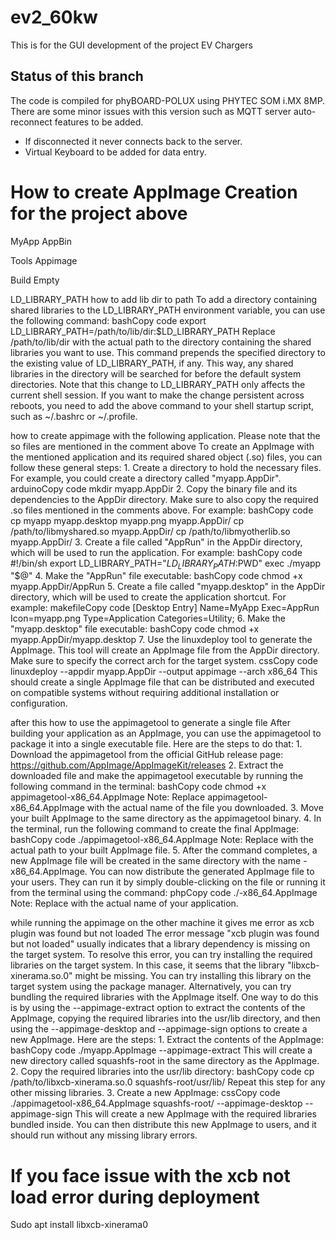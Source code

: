 # ev2_60kw
This is for the GUI development of the project EV Chargers

## Status of this branch
The code is compiled for phyBOARD-POLUX using PHYTEC SOM i.MX 8MP. There are some minor issues with this version such as MQTT server auto-reconnect features to be added.
- If disconnected it never connects back to the server.
- Virtual Keyboard to be added for data entry.

# How to create AppImage Creation for the project above
<p>
MyApp
AppBin
</p>
<p>
Tools
Appimage
</p>

Build
Empty

<p>
LD_LIBRARY_PATH how to add lib dir to path 
To add a directory containing shared libraries to the LD_LIBRARY_PATH environment variable, you can use the following command:
bashCopy code
export LD_LIBRARY_PATH=/path/to/lib/dir:$LD_LIBRARY_PATH
Replace /path/to/lib/dir with the actual path to the directory containing the shared libraries you want to use.
This command prepends the specified directory to the existing value of LD_LIBRARY_PATH, if any. This way, any shared libraries in the directory will be searched for before the default system directories.
Note that this change to LD_LIBRARY_PATH only affects the current shell session. If you want to make the change persistent across reboots, you need to add the above command to your shell startup script, such as ~/.bashrc or ~/.profile.
</p>

how to create appimage with the following application. Please note that the so files are mentioned in the comment above
To create an AppImage with the mentioned application and its required shared object (.so) files, you can follow these general steps:
    1. Create a directory to hold the necessary files. For example, you could create a directory called "myapp.AppDir".
arduinoCopy code
mkdir myapp.AppDir
    2. Copy the binary file and its dependencies to the AppDir directory. Make sure to also copy the required .so files mentioned in the comments above. For example:
bashCopy code
cp myapp myapp.desktop myapp.png myapp.AppDir/
cp /path/to/libmyshared.so myapp.AppDir/
cp /path/to/libmyotherlib.so myapp.AppDir/
    3. Create a file called "AppRun" in the AppDir directory, which will be used to run the application. For example:
bashCopy code
#!/bin/sh
export LD_LIBRARY_PATH="$LD_LIBRARY_PATH:$PWD"
exec ./myapp "$@"
    4. Make the "AppRun" file executable:
bashCopy code
chmod +x myapp.AppDir/AppRun
    5. Create a file called "myapp.desktop" in the AppDir directory, which will be used to create the application shortcut. For example:
makefileCopy code
[Desktop Entry]
Name=MyApp
Exec=AppRun
Icon=myapp.png
Type=Application
Categories=Utility;
    6. Make the "myapp.desktop" file executable:
bashCopy code
chmod +x myapp.AppDir/myapp.desktop
    7. Use the linuxdeploy tool to generate the AppImage. This tool will create an AppImage file from the AppDir directory. Make sure to specify the correct arch for the target system.
cssCopy code
linuxdeploy --appdir myapp.AppDir --output appimage --arch x86_64
This should create a single AppImage file that can be distributed and executed on compatible systems without requiring additional installation or configuration.

after this how to use the appimagetool to generate a single file
After building your application as an AppImage, you can use the appimagetool to package it into a single executable file. Here are the steps to do that:
    1. Download the appimagetool from the official GitHub release page: https://github.com/AppImage/AppImageKit/releases
    2. Extract the downloaded file and make the appimagetool executable by running the following command in the terminal:
       bashCopy code
       chmod +x appimagetool-x86_64.AppImage
       Note: Replace appimagetool-x86_64.AppImage with the actual name of the file you downloaded.
    3. Move your built AppImage to the same directory as the appimagetool binary.
    4. In the terminal, run the following command to create the final AppImage:
       bashCopy code
       ./appimagetool-x86_64.AppImage <path-to-your-built-AppImage>
       Note: Replace <path-to-your-built-AppImage> with the actual path to your built AppImage file.
    5. After the command completes, a new AppImage file will be created in the same directory with the name <your-app-name>-x86_64.AppImage.
You can now distribute the generated AppImage file to your users. They can run it by simply double-clicking on the file or running it from the terminal using the command:
phpCopy code
./<your-app-name>-x86_64.AppImage
Note: Replace <your-app-name> with the actual name of your application.

while running the appimage on the other machine it gives me error as xcb plugin was found but not loaded
The error message "xcb plugin was found but not loaded" usually indicates that a library dependency is missing on the target system.
To resolve this error, you can try installing the required libraries on the target system. In this case, it seems that the library "libxcb-xinerama.so.0" might be missing. You can try installing this library on the target system using the package manager.
Alternatively, you can try bundling the required libraries with the AppImage itself. One way to do this is by using the --appimage-extract option to extract the contents of the AppImage, copying the required libraries into the usr/lib directory, and then using the --appimage-desktop and --appimage-sign options to create a new AppImage. Here are the steps:
    1. Extract the contents of the AppImage:
       bashCopy code
       ./myapp.AppImage --appimage-extract
       This will create a new directory called squashfs-root in the same directory as the AppImage.
    2. Copy the required libraries into the usr/lib directory:
       bashCopy code
       cp /path/to/libxcb-xinerama.so.0 squashfs-root/usr/lib/
       Repeat this step for any other missing libraries.
    3. Create a new AppImage:
       cssCopy code
       ./appimagetool-x86_64.AppImage squashfs-root/ --appimage-desktop --appimage-sign
       This will create a new AppImage with the required libraries bundled inside. You can then distribute this new AppImage to users, and it should run without any missing library errors.

# If you face issue with the xcb not load error during deployment
Sudo apt install libxcb-xinerama0
